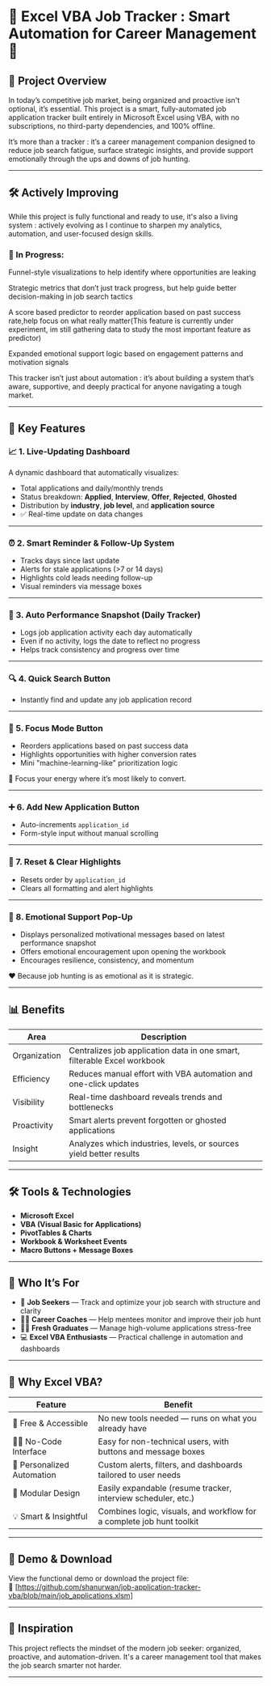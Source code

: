 # 🌟 Excel VBA Job Tracker : Smart Automation for Career Management 🌟

## 🧩 Project Overview

In today’s competitive job market, being organized and proactive isn't optional, it’s essential. This project is a smart, fully-automated job application tracker built entirely in Microsoft Excel using VBA, with no subscriptions, no third-party dependencies, and 100% offline.

It’s more than a tracker : it’s a career management companion designed to reduce job search fatigue, surface strategic insights, and provide support emotionally through the ups and downs of job hunting.

---

## 🛠️ Actively Improving
While this project is fully functional and ready to use, it's also a living system : actively evolving as I continue to sharpen my analytics, automation, and user-focused design skills.

### 🔧 In Progress:
Funnel-style visualizations to help identify where opportunities are leaking 

Strategic metrics that don’t just track progress, but help guide better decision-making in job search tactics 

A score based predictor to reorder application based on past success rate,help focus on what really matter(This feature is currently under experiment, im still gathering data to study the most important feature as predictor)

Expanded emotional support logic based on engagement patterns and motivation signals

This tracker isn’t just about automation : it’s about building a system that’s aware, supportive, and deeply practical for anyone navigating a tough market.

---

## 🔧 Key Features

### 📈 1. Live-Updating Dashboard
A dynamic dashboard that automatically visualizes:
- Total applications and daily/monthly trends
- Status breakdown: **Applied**, **Interview**, **Offer**, **Rejected**, **Ghosted**
- Distribution by **industry**, **job level**, and **application source**
- ✅ Real-time update on data changes

---

### ⏰ 2. Smart Reminder & Follow-Up System
- Tracks days since last update
- Alerts for stale applications (>7 or 14 days)
- Highlights cold leads needing follow-up
- Visual reminders via message boxes

---

### 📅 3. Auto Performance Snapshot (Daily Tracker)
- Logs job application activity each day automatically
- Even if no activity, logs the date to reflect no progress
- Helps track consistency and progress over time

---

### 🔍 4. Quick Search Button
- Instantly find and update any job application record

---

### 🎯 5. Focus Mode Button
- Reorders applications based on past success data
- Highlights opportunities with higher conversion rates
- Mini "machine-learning-like" prioritization logic

🔎 Focus your energy where it’s most likely to convert.

---

### ➕ 6. Add New Application Button
- Auto-increments `application_id`
- Form-style input without manual scrolling

---

### 🧼 7. Reset & Clear Highlights
- Resets order by `application_id`
- Clears all formatting and alert highlights

---

### 💬 8. Emotional Support Pop-Up
- Displays personalized motivational messages based on latest performance snapshot
- Offers emotional encouragement upon opening the workbook
- Encourages resilience, consistency, and momentum

❤️ Because job hunting is as emotional as it is strategic.

---

## 📊 Benefits

| Area           | Description                                                                  |
|----------------|------------------------------------------------------------------------------|
| Organization   | Centralizes job application data in one smart, filterable Excel workbook     |
| Efficiency     | Reduces manual effort with VBA automation and one-click updates              |
| Visibility     | Real-time dashboard reveals trends and bottlenecks                           |
| Proactivity    | Smart alerts prevent forgotten or ghosted applications                       |
| Insight        | Analyzes which industries, levels, or sources yield better results           |

---

## 🛠 Tools & Technologies

- **Microsoft Excel**
- **VBA (Visual Basic for Applications)**
- **PivotTables & Charts**
- **Workbook & Worksheet Events**
- **Macro Buttons + Message Boxes**

---

## 👥 Who It’s For

- 🎯 **Job Seekers** — Track and optimize your job search with structure and clarity  
- 🧑‍🏫 **Career Coaches** — Help mentees monitor and improve their job hunt  
- 🧑‍🎓 **Fresh Graduates** — Manage high-volume applications stress-free  
- 💻 **Excel VBA Enthusiasts** — Practical challenge in automation and dashboards  

---

## 🚀 Why Excel VBA?

| Feature           | Benefit                                                                 |
|-------------------|-------------------------------------------------------------------------|
| 💸 Free & Accessible | No new tools needed — runs on what you already have                     |
| 👨‍💻 No-Code Interface | Easy for non-technical users, with buttons and message boxes              |
| 🔄 Personalized Automation | Custom alerts, filters, and dashboards tailored to user needs     |
| 🔧 Modular Design     | Easily expandable (resume tracker, interview scheduler, etc.)         |
| 💡 Smart & Insightful | Combines logic, visuals, and workflow for a complete job hunt toolkit |

---

## 📎 Demo & Download

View the functional demo or download the project file:  
🔗 [https://github.com/shanurwan/job-application-tracker-vba/blob/main/job_applications.xlsm]

---

## 🧠 Inspiration

This project reflects the mindset of the modern job seeker: organized, proactive, and automation-driven. It's a career management tool that makes the job search smarter not harder.

---

